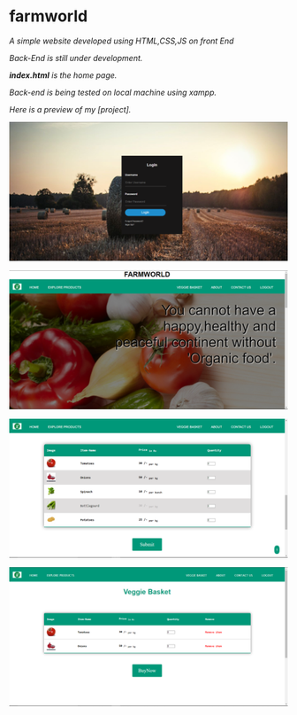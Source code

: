 # farmworld
<em>A simple website developed using HTML,CSS,JS on front End<em>
  
<em>Back-End is still under development.<em>
  
<b>index.html</b> is the home page.

Back-end is being tested on local machine using xampp.

Here is a preview of my [project].

![Login Page](https://github.com/Yaswanth820/farmworld/blob/main/SC/login%20page.PNG)
  
![Home](https://github.com/Yaswanth820/farmworld/blob/main/SC/home.PNG)
  
![Veggie List](https://github.com/Yaswanth820/farmworld/blob/main/SC/Veg%20List.PNG)
  
![Veggie Basket](https://github.com/Yaswanth820/farmworld/blob/main/SC/veggie%20cart.PNG)
  
